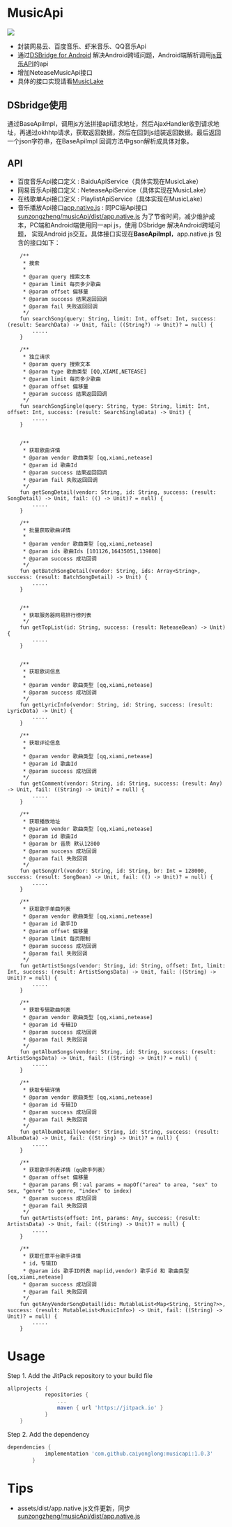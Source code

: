 # MusicApi

[![](https://jitpack.io/v/caiyonglong/musicapi.svg)](https://jitpack.io/#caiyonglong/musicapi)

- 封装网易云、百度音乐、虾米音乐、QQ音乐Api
- 通过[DSBridge for Android](https://github.com/wendux/DSBridge-Android) 解决Android跨域问题，Android端解析调用[js音乐API](https://github.com/sunzongzheng/musicApi)的api
- 增加NeteaseMusicApi接口
- 具体的接口实现请看[MusicLake](https://github.com/caiyonglong/MusicLake)

## DSbridge使用
通过BaseApiImpl，调用js方法拼接api请求地址，然后AjaxHandler收到请求地址，再通过okhhtp请求，获取返回数据，然后在回到js组装返回数据。最后返回一个json字符串，在BaseApiImpl 回调方法中gson解析成具体对象。

## API
- 百度音乐Api接口定义 : BaiduApiService（具体实现在MusicLake）
- 网易音乐Api接口定义 : NeteaseApiService（具体实现在MusicLake）
- 在线歌单Api接口定义 : PlaylistApiService（具体实现在MusicLake）
- 音乐播放Api接口[app.native.js](musicapi/src/main/assets/dist/app.native.js) : 同PC端Api接口[sunzongzheng/musicApi/dist/app.native.js](https://github.com/sunzongzheng/musicApi/blob/master/dist/app.native.js)
为了节省时间，减少维护成本，PC端和Android端使用同一api js，使用 DSbridge 解决Android跨域问题， 实现Android js交互。具体接口实现在**BaseApiImpl**，app.native.js 包含的接口如下：

```
    /**
     * 搜索
     *
     * @param query 搜索文本
     * @param limit 每页多少歌曲
     * @param offset 偏移量
     * @param success 结果返回回调
     * @param fail 失败返回回调
     */
    fun searchSong(query: String, limit: Int, offset: Int, success: (result: SearchData) -> Unit, fail: ((String?) -> Unit)? = null) {
        .....
    }

    /**
     * 独立请求
     * @param query 搜索文本
     * @param type 歌曲类型 [QQ,XIAMI,NETEASE]
     * @param limit 每页多少歌曲
     * @param offset 偏移量
     * @param success 结果返回回调
     */
    fun searchSongSingle(query: String, type: String, limit: Int, offset: Int, success: (result: SearchSingleData) -> Unit) {
        .....
    }


    /**
     * 获取歌曲详情
     * @param vendor 歌曲类型 [qq,xiami,netease]
     * @param id 歌曲Id
     * @param success 结果返回回调
     * @param fail 失败返回回调
     */
    fun getSongDetail(vendor: String, id: String, success: (result: SongDetail) -> Unit, fail: (() -> Unit)? = null) {
        .....
    }

    /**
     * 批量获取歌曲详情
     *
     * @param vendor 歌曲类型 [qq,xiami,netease]
     * @param ids 歌曲Ids [101126,16435051,139808]
     * @param success 成功回调
     */
    fun getBatchSongDetail(vendor: String, ids: Array<String>, success: (result: BatchSongDetail) -> Unit) {
        .....
    }


    /**
     * 获取服务器网易排行榜列表
     */
    fun getTopList(id: String, success: (result: NeteaseBean) -> Unit) {
        .....
    }


    /**
     * 获取歌词信息
     *
     * @param vendor 歌曲类型 [qq,xiami,netease]
     * @param success 成功回调
     */
    fun getLyricInfo(vendor: String, id: String, success: (result: LyricData) -> Unit) {
        .....
    }

    /**
     * 获取评论信息
     *
     * @param vendor 歌曲类型 [qq,xiami,netease]
     * @param id 歌曲Id
     * @param success 成功回调
     */
    fun getComment(vendor: String, id: String, success: (result: Any) -> Unit, fail: ((String) -> Unit)? = null) {
        .....
    }

    /**
     * 获取播放地址
     * @param vendor 歌曲类型 [qq,xiami,netease]
     * @param id 歌曲Id
     * @param br 音质 默认12800
     * @param success 成功回调
     * @param fail 失败回调
     */
    fun getSongUrl(vendor: String, id: String, br: Int = 128000, success: (result: SongBean) -> Unit, fail: (() -> Unit)? = null) {
        .....
    }

    /**
     * 获取歌手单曲列表
     * @param vendor 歌曲类型 [qq,xiami,netease]
     * @param id 歌手ID
     * @param offset 偏移量
     * @param limit 每页限制
     * @param success 成功回调
     * @param fail 失败回调
     */
    fun getArtistSongs(vendor: String, id: String, offset: Int, limit: Int, success: (result: ArtistSongsData) -> Unit, fail: ((String) -> Unit)? = null) {
        .....
    }

    /**
     * 获取专辑歌曲列表
     * @param vendor 歌曲类型 [qq,xiami,netease]
     * @param id 专辑ID
     * @param success 成功回调
     * @param fail 失败回调
     */
    fun getAlbumSongs(vendor: String, id: String, success: (result: ArtistSongsData) -> Unit, fail: ((String) -> Unit)? = null) {
        .....
    }

    /**
     * 获取专辑详情
     * @param vendor 歌曲类型 [qq,xiami,netease]
     * @param id 专辑ID
     * @param success 成功回调
     * @param fail 失败回调
     */
    fun getAlbumDetail(vendor: String, id: String, success: (result: AlbumData) -> Unit, fail: ((String) -> Unit)? = null) {
        .....
    }

    /**
     * 获取歌手列表详情（qq歌手列表）
     * @param offset 偏移量
     * @param params 例：val params = mapOf("area" to area, "sex" to sex, "genre" to genre, "index" to index)
     * @param success 成功回调
     * @param fail 失败回调
     */
    fun getArtists(offset: Int, params: Any, success: (result: ArtistsData) -> Unit, fail: ((String) -> Unit)? = null) {
        .....
    }

    /**
     * 获取任意平台歌手详情
     * id，专辑ID
     * @param ids 歌手ID列表 map(id,vendor) 歌手id 和 歌曲类型 [qq,xiami,netease]
     * @param success 成功回调
     * @param fail 失败回调
     */
    fun getAnyVendorSongDetail(ids: MutableList<Map<String, String?>>, success: (result: MutableList<MusicInfo>) -> Unit, fail: ((String) -> Unit)? = null) {
        .....
    }
```
 

# Usage

Step 1. Add the JitPack repository to your build file
```gradle
allprojects {
    		repositories {
	    		...
		    	maven { url 'https://jitpack.io' }
		    }
	}
```
Step 2. Add the dependency

```gradle
dependencies {
	        implementation 'com.github.caiyonglong:musicapi:1.0.3'
	    }
```

# Tips
- assets/dist/app.native.js文件更新，同步[sunzongzheng/musicApi/dist/app.native.js](https://github.com/sunzongzheng/musicApi/blob/master/dist/app.native.js)


